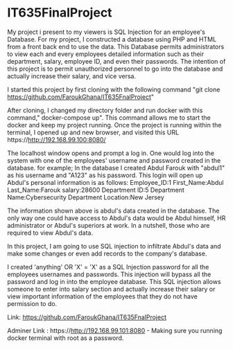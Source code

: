 # IT635FinalProject
My project i present to my viewers is SQL Injection for an employee's Database. 
For my project, I constructed a database using PHP and HTML from  a front back end to use the data.
This Database permits administrators to view each and every employees detailed information such as their department, salary, employee ID, and even their passwords.
The intention of this project is to permit unauthorized personnel to go into the database and actually increase their salary, and vice versa.

 I started this project by first cloning with the following command "git clone https://github.com/FaroukGhana/IT635FnalProject"
  
 After cloning,  I changed my directory folder and run docker with this command," docker-compose up". This command allows me to start the docker and keep
 my project running. Once the project is running within the terminal, I opened up and new browser, and visited this URL  https://http://192.168.99.100:8080/

The localhost window opens and prompt a log in. One would log into the system with one of the employees' username and password created in the database.
for example; In the database I created Abdul Farouk with "abdul1" as his username and "A123" as his password. This login will open up Abdul's personal information is as follows:
Employee_ID:1
First_Name:Abdul
Last_Name:Farouk
salary:28600
Department ID:5
Department Name:Cybersecurity
Department Location:New Jersey

 The information shown above is abdul's data created in the database. The only way one could have access to Abdul's data would be Abdul himself, HR administrator or Abdul's superiors at work. In a nutshell, those who are required to view Abdul's data.
 
 In this project, I am going to use SQL injection to infiltrate Abdul's data and make some changes or even add records to the company's database. 
 
I created 'anything' OR 'X' = 'X' as a SQL Injection password for all the employees usernames and passwords. This injection will bypass 
all the password and log in into the employee database. This SQL injection allows someone to enter into salary section and actually increase
their salary or view important information of the employees that they do not have permission to do.

Link: https://github.com/FaroukGhana/IT635FnalProject

Adminer Link : https://http://192.168.99.101:8080 - Making sure you running docker terminal with root as a password.

